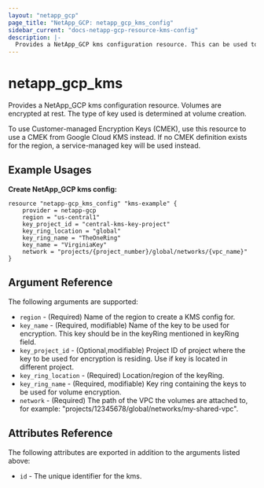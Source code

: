 ```yaml
---
layout: "netapp_gcp"
page_title: "NetApp_GCP: netapp_gcp_kms_config"
sidebar_current: "docs-netapp-gcp-resource-kms-config"
description: |-
  Provides a NetApp_GCP kms configuration resource. This can be used to create a new kms config on the GCP-CVS.
---
```


# netapp_gcp\_kms

Provides a NetApp_GCP kms configuration resource. Volumes are encrypted at rest. The type of key used is determined at volume creation. 

To use Customer-managed Encryption Keys (CMEK), use this resource to use a CMEK from Google Cloud KMS instead. If no CMEK definition exists for the region, a service-managed key will be used instead.

## Example Usages

**Create NetApp_GCP kms config:**

```
resource "netapp-gcp_kms_config" "kms-example" {
    provider = netapp-gcp
    region = "us-central1"
    key_project_id = "central-kms-key-project"
    key_ring_location = "global"
    key_ring_name = "TheOneRing"
    key_name = "VirginiaKey"
    network = "projects/{project_number}/global/networks/{vpc_name}"
}
```

## Argument Reference

The following arguments are supported:

* `region` - (Required) Name of the region to create a KMS config for.
* `key_name` - (Required, modifiable) Name of the key to be used for encryption. This key should be in the keyRing mentioned in keyRing field.
* `key_project_id` - (Optional,modifiable) Project ID of project where the key to be used for encryption is residing. Use if key is located in different project.
* `key_ring_location` - (Required) Location/region of the keyRing.
* `key_ring_name` - (Required, modifiable) Key ring containing the keys to be used for volume encryption.
* `network` - (Required) The path of the VPC the volumes are attached to, for example: "projects/12345678/global/networks/my-shared-vpc".

  
## Attributes Reference

The following attributes are exported in addition to the arguments listed above:

* `id` - The unique identifier for the kms.